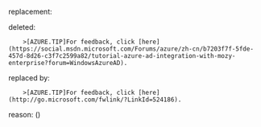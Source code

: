 replacement:

deleted:

		>[AZURE.TIP]For feedback, click [here](https://social.msdn.microsoft.com/Forums/azure/zh-cn/b7203f7f-5fde-457d-8d26-c3f7c2599a82/tutorial-azure-ad-integration-with-mozy-enterprise?forum=WindowsAzureAD).

replaced by:

		>[AZURE.TIP]For feedback, click [here](http://go.microsoft.com/fwlink/?LinkId=524186).

reason: ()

